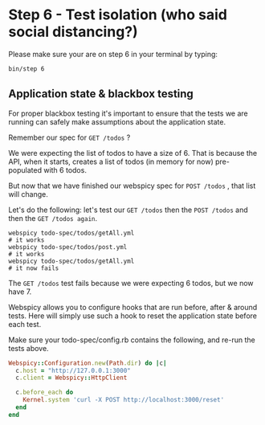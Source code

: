 # Step 6 - Test isolation (who said social distancing?)

Please make sure your are on step 6 in your terminal by typing:

```bash
bin/step 6
```

## Application state & blackbox testing

For proper blackbox testing it's important to ensure that the tests we are running can safely make assumptions about the application state.

Remember our spec for `GET /todos` ?

We were expecting the list of todos to have a size of 6.
That is because the API, when it starts, creates a list of todos (in memory for now) pre-populated with 6 todos.

But now that we have finished our webspicy spec for `POST /todos` , that list will change.

Let's do the following: let's test our `GET /todos` then the `POST /todos` and then the `GET /todos again`.

```
webspicy todo-spec/todos/getAll.yml
# it works
webspicy todo-spec/todos/post.yml
# it works
webspicy todo-spec/todos/getAll.yml
# it now fails
```

The `GET /todos` test fails because we were expecting 6 todos, but we now have 7.

Webspicy allows you to configure hooks that are run before, after & around tests. Here will simply use such a hook to reset the application state before each test.

Make sure your todo-spec/config.rb contains the following, and re-run the tests above.

```rb
Webspicy::Configuration.new(Path.dir) do |c|
  c.host = "http://127.0.0.1:3000"
  c.client = Webspicy::HttpClient

  c.before_each do
    Kernel.system 'curl -X POST http://localhost:3000/reset'
  end
end
```
